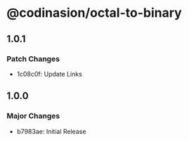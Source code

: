 # @codinasion/octal-to-binary

## 1.0.1

### Patch Changes

- 1c08c0f: Update Links

## 1.0.0

### Major Changes

- b7983ae: Initial Release
